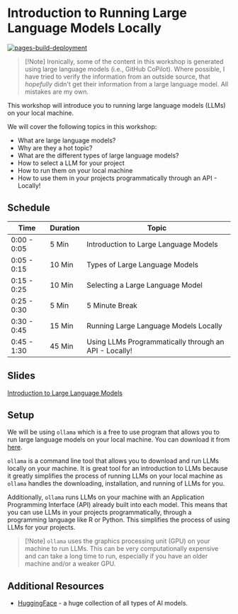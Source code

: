 # Introduction to Running Large Language Models Locally

[![pages-build-deployment](https://github.com/amantaya/ResBaz24-Local-LLMs/actions/workflows/pages/pages-build-deployment/badge.svg)](https://github.com/amantaya/ResBaz24-Local-LLMs/actions/workflows/pages/pages-build-deployment)

> [!Note] Ironically, some of the content in this workshop is
> generated using large language models (i.e., GitHub CoPilot). Where
> possible, I have tried to verify the information from an outside
> source, that *hopefully* didn't get their information from a large
> language model. All mistakes are my own.

This workshop will introduce you to running large language models (LLMs)
on your local machine.

We will cover the following topics in this workshop:

-   What are large language models?
-   Why are they a hot topic?
-   What are the different types of large language models?
-   How to select a LLM for your project
-   How to run them on your local machine
-   How to use them in your projects programmatically through an API -
    Locally!

## Schedule

| Time        | Duration | Topic                                                 |
|----------------|----------------|-----------------------------------------|
| 0:00 - 0:05 | 5 Min    | Introduction to Large Language Models                 |
| 0:05 - 0:15 | 10 Min   | Types of Large Language Models                        |
| 0:15 - 0:25 | 10 Min   | Selecting a Large Language Model                      |
| 0:25 - 0:30 | 5 Min    | 5 Minute Break                                        |
| 0:30 - 0:45 | 15 Min   | Running Large Language Models Locally                 |
| 0:45 - 1:30 | 45 Min   | Using LLMs Programmatically through an API - Locally! |

## Slides

[Introduction to Large Language Models](https://amantaya.github.io/ResBaz24-Local-LLMs)

## Setup

We will be using `ollama` which is a free to use program
that allows you to run large language models on your local machine. You
can download it from [here](https://ollama.com).

`ollama` is a command line tool that allows you to download and run LLMs
locally on your machine. It is great tool for an introduction to LLMs because it greatly
simplifies the process of running LLMs on your local machine as `ollama` 
handles the downloading, installation, and running of LLMs for you.

Additionally, `ollama` runs LLMs on your machine with an Application
Programming Interface (API) already built into each model. 
This means that you can use LLMs in your
projects programmatically, through a programming language like R or
Python. This simplifies the process of using LLMs for your
projects.

> [!Note] `ollama` uses the graphics processing unit (GPU) on your
> machine to run LLMs. This can be very computationally expensive and
> can take a long time to run, especially if you have an older machine
> and/or a weaker GPU.

## Additional Resources

-   [HuggingFace](https://huggingface.co/) - a huge collection of all
    types of AI models.
